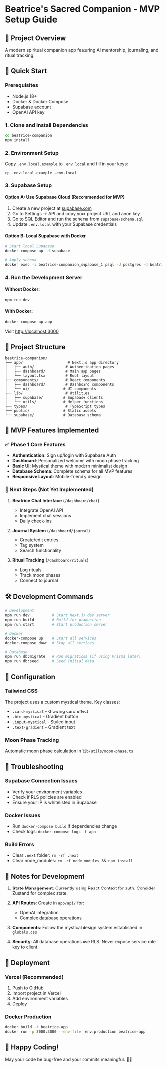 # Beatrice's Sacred Companion - MVP Setup Guide

## 🌙 Project Overview
A modern spiritual companion app featuring AI mentorship, journaling, and ritual tracking.

## 🚀 Quick Start

### Prerequisites
- Node.js 18+
- Docker & Docker Compose
- Supabase account
- OpenAI API key

### 1. Clone and Install Dependencies
```bash
cd beatrice-companion
npm install
```

### 2. Environment Setup
Copy `.env.local.example` to `.env.local` and fill in your keys:
```bash
cp .env.local.example .env.local
```

### 3. Supabase Setup

#### Option A: Use Supabase Cloud (Recommended for MVP)
1. Create a new project at [supabase.com](https://supabase.com)
2. Go to Settings → API and copy your project URL and anon key
3. Go to SQL Editor and run the schema from `supabase/schema.sql`
4. Update `.env.local` with your Supabase credentials

#### Option B: Local Supabase with Docker
```bash
# Start local Supabase
docker-compose up -d supabase

# Apply schema
docker exec -i beatrice-companion_supabase_1 psql -U postgres -d beatrice_db < supabase/schema.sql
```

### 4. Run the Development Server

#### Without Docker:
```bash
npm run dev
```

#### With Docker:
```bash
docker-compose up app
```

Visit [http://localhost:3000](http://localhost:3000)

## 📁 Project Structure
```
beatrice-companion/
├── app/                    # Next.js app directory
│   ├── auth/              # Authentication pages
│   ├── dashboard/         # Main app pages
│   └── layout.tsx         # Root layout
├── components/            # React components
│   ├── dashboard/         # Dashboard components
│   └── ui/               # UI components
├── lib/                   # Utilities
│   ├── supabase/         # Supabase clients
│   └── utils/            # Helper functions
├── types/                 # TypeScript types
├── public/               # Static assets
└── supabase/             # Database schema
```

## 🎯 MVP Features Implemented

### ✅ Phase 1 Core Features
- **Authentication**: Sign up/login with Supabase Auth
- **Dashboard**: Personalized welcome with moon phase tracking
- **Basic UI**: Mystical theme with modern minimalist design
- **Database Schema**: Complete schema for all MVP features
- **Responsive Layout**: Mobile-friendly design

### 🚧 Next Steps (Not Yet Implemented)
1. **Beatrice Chat Interface** (`/dashboard/chat`)
   - Integrate OpenAI API
   - Implement chat sessions
   - Daily check-ins

2. **Journal System** (`/dashboard/journal`)
   - Create/edit entries
   - Tag system
   - Search functionality

3. **Ritual Tracking** (`/dashboard/rituals`)
   - Log rituals
   - Track moon phases
   - Connect to journal

## 🛠 Development Commands

```bash
# Development
npm run dev          # Start Next.js dev server
npm run build        # Build for production
npm run start        # Start production server

# Docker
docker-compose up    # Start all services
docker-compose down  # Stop all services

# Database
npm run db:migrate   # Run migrations (if using Prisma later)
npm run db:seed      # Seed initial data
```

## 🔧 Configuration

### Tailwind CSS
The project uses a custom mystical theme. Key classes:
- `.card-mystical` - Glowing card effect
- `.btn-mystical` - Gradient button
- `.input-mystical` - Styled input
- `.text-gradient` - Gradient text

### Moon Phase Tracking
Automatic moon phase calculation in `lib/utils/moon-phase.ts`

## 🐛 Troubleshooting

### Supabase Connection Issues
- Verify your environment variables
- Check if RLS policies are enabled
- Ensure your IP is whitelisted in Supabase

### Docker Issues
- Run `docker-compose build` if dependencies change
- Check logs: `docker-compose logs -f app`

### Build Errors
- Clear `.next` folder: `rm -rf .next`
- Clear node_modules: `rm -rf node_modules && npm install`

## 📝 Notes for Development

1. **State Management**: Currently using React Context for auth. Consider Zustand for complex state.

2. **API Routes**: Create in `app/api/` for:
   - OpenAI integration
   - Complex database operations

3. **Components**: Follow the mystical design system established in `globals.css`

4. **Security**: All database operations use RLS. Never expose service role key to client.

## 🚀 Deployment

### Vercel (Recommended)
1. Push to GitHub
2. Import project in Vercel
3. Add environment variables
4. Deploy

### Docker Production
```bash
docker build -t beatrice-app .
docker run -p 3000:3000 --env-file .env.production beatrice-app
```

## 💜 Happy Coding!
May your code be bug-free and your commits meaningful. 🌙✨